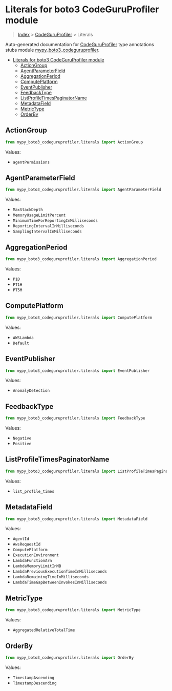 # Literals for boto3 CodeGuruProfiler module

> [Index](../README.md) > [CodeGuruProfiler](./README.md) > Literals

Auto-generated documentation for
[CodeGuruProfiler](https://boto3.amazonaws.com/v1/documentation/api/latest/reference/services/codeguruprofiler.html#CodeGuruProfiler)
type annotations stubs module
[mypy_boto3_codeguruprofiler](https://pypi.org/project/mypy-boto3-codeguruprofiler/).

- [Literals for boto3 CodeGuruProfiler module](#literals-for-boto3-codeguruprofiler-module)
  - [ActionGroup](#actiongroup)
  - [AgentParameterField](#agentparameterfield)
  - [AggregationPeriod](#aggregationperiod)
  - [ComputePlatform](#computeplatform)
  - [EventPublisher](#eventpublisher)
  - [FeedbackType](#feedbacktype)
  - [ListProfileTimesPaginatorName](#listprofiletimespaginatorname)
  - [MetadataField](#metadatafield)
  - [MetricType](#metrictype)
  - [OrderBy](#orderby)

## ActionGroup

```python
from mypy_boto3_codeguruprofiler.literals import ActionGroup
```

Values:

- `agentPermissions`

## AgentParameterField

```python
from mypy_boto3_codeguruprofiler.literals import AgentParameterField
```

Values:

- `MaxStackDepth`
- `MemoryUsageLimitPercent`
- `MinimumTimeForReportingInMilliseconds`
- `ReportingIntervalInMilliseconds`
- `SamplingIntervalInMilliseconds`

## AggregationPeriod

```python
from mypy_boto3_codeguruprofiler.literals import AggregationPeriod
```

Values:

- `P1D`
- `PT1H`
- `PT5M`

## ComputePlatform

```python
from mypy_boto3_codeguruprofiler.literals import ComputePlatform
```

Values:

- `AWSLambda`
- `Default`

## EventPublisher

```python
from mypy_boto3_codeguruprofiler.literals import EventPublisher
```

Values:

- `AnomalyDetection`

## FeedbackType

```python
from mypy_boto3_codeguruprofiler.literals import FeedbackType
```

Values:

- `Negative`
- `Positive`

## ListProfileTimesPaginatorName

```python
from mypy_boto3_codeguruprofiler.literals import ListProfileTimesPaginatorName
```

Values:

- `list_profile_times`

## MetadataField

```python
from mypy_boto3_codeguruprofiler.literals import MetadataField
```

Values:

- `AgentId`
- `AwsRequestId`
- `ComputePlatform`
- `ExecutionEnvironment`
- `LambdaFunctionArn`
- `LambdaMemoryLimitInMB`
- `LambdaPreviousExecutionTimeInMilliseconds`
- `LambdaRemainingTimeInMilliseconds`
- `LambdaTimeGapBetweenInvokesInMilliseconds`

## MetricType

```python
from mypy_boto3_codeguruprofiler.literals import MetricType
```

Values:

- `AggregatedRelativeTotalTime`

## OrderBy

```python
from mypy_boto3_codeguruprofiler.literals import OrderBy
```

Values:

- `TimestampAscending`
- `TimestampDescending`
